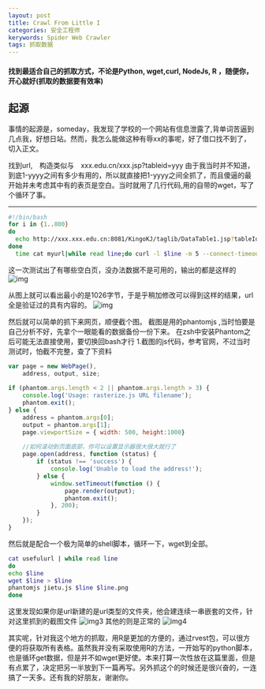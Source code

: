 ```yaml
---
layout: post
title: Crawl From Little I
categories: 安全工程师
kerywords: Spider Web Crawler
tags: 抓取数据
---
```


#### 找到最适合自己的抓取方式，不论是Python, wget,curl, NodeJs, R ，随便你，开心就好(抓取的数据要有效率)

## 起源
 事情的起源是，someday，我发现了学校的一个网站有信息泄露了,背单词苦逼到几点我，好想日站。然而，我怎么能做这种有辱xx的事呢，好了借口找不到了，切入正文。
 
 找到url,　构造类似与　xxx.edu.cn/xxx.jsp?tableid=yyy
 由于我当时并不知道，到底1-yyyy之间有多少有用的，所以就直接把1-yyyy之间全抓了，而且傻逼的最开始并未考虑其中有的表页是空白。当时就用了几行代码,用的自带的wget，写了个循环了事。

---


```bash
#!/bin/bash
for i in {1..800}
do
  echo http://xxx.xxx.edu.cn:8081/KingoKJ/taglib/DataTable1.jsp?tableId=$i >>myurl
done
  time cat myurl|while read line;do curl -l $line -m 5 --connect-timeout 5 -o /dev/null -s -w "$line "%{http_code}" "%{size_download}"\n" >>kb_TEST ; done
```

这一次测试出了有哪些空白页，没办法数据不是可用的，输出的都是这样的
![img](https://img.iami.xyz/images/crawl/1.png)

从图上就可以看出最小的是1026字节，于是乎稍加修改可以得到这样的结果，url全是验证过的具有内容的。
![img](https://img.iami.xyz/images/crawl/2.png)

然后就可以简单的抓下来网页，顺便截个图。
截图是用的phantomjs ,当时怕要是自己分析不好，先拿个一眼能看的数据备份一份下来。
在zsh中安装Phantom之后可能无法直接使用，要切换回bash才行
1.截图的js代码，参考官网，不过当时测试时，怕截不完整，查了下资料

```js
var page = new WebPage(),
    address, output, size;
 
if (phantom.args.length < 2 || phantom.args.length > 3) {
    console.log('Usage: rasterize.js URL filename');
    phantom.exit();
} else {
    address = phantom.args[0];
    output = phantom.args[1];
    page.viewportSize = { width: 500, height:1000}
    	
    //如何滚动到页面底部，你可以设置显示器很大很大就行了
    page.open(address, function (status) {
        if (status !== 'success') {
            console.log('Unable to load the address!');
        } else {
            window.setTimeout(function () {
                page.render(output);
                phantom.exit();
            }, 200);
        }
    });
}

```

然后就是配合一个极为简单的shell脚本，循环一下，wget到全部。

```bash
cat usefulurl | while read line
do 
echo $line 
wget $line > $line
phantomjs jietu.js $line $line.png
done
```

这里发现如果你是url新建的是url类型的文件夹，他会建连续一串嵌套的文件，针对这里抓到的截图文件
![img3](https://img.iami.xyz/images/crawl/3.png)
其他的则是正常的
![img4](https://img.iami.xyz/images/crawl/4.png)

其实呢，针对我这个地方的抓取，用R是更加的方便的，通过rvest包，可以很方便的将获取所有表格。虽然我并没有采取使用R的方法，一开始写的python脚本，也是循环get数据，但是并不如wget更好使。本来打算一次性放在这篇里面，但是有点累了，决定把另一半放到下一篇再写。另外抓这个的时候还是很兴奋的，一连搞了一天多。还有我的好朋友，谢谢你。
